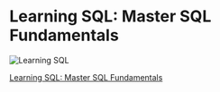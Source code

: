 # Learning SQL: Master SQL Fundamentals

![Learning SQL](https://covers.oreillystatic.com/images/9780596007270/lrg.jpg "Learning SQL")

[Learning SQL: Master SQL Fundamentals](https://www.oreilly.co.jp/books/4873112818/)
